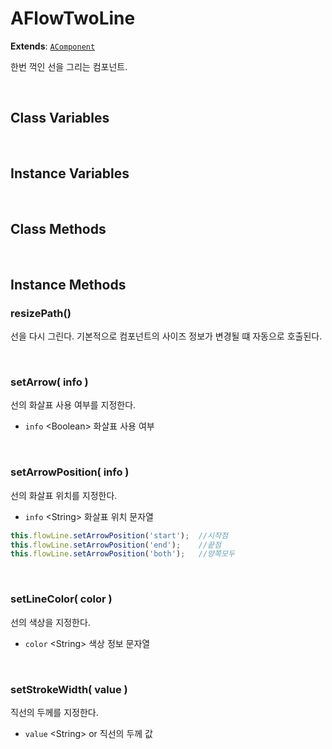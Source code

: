 # AFlowTwoLine
**Extends**: [`AComponent`](./../afc/AComponent.md)

한번 꺽인 선을 그리는 컴포넌트.

<br/>

## Class Variables

<br/>

## Instance Variables

<br/>

## Class Methods

<br/>

## Instance Methods

### resizePath()

선을 다시 그린다. 기본적으로 컴포넌트의 사이즈 정보가 변경될 떄 자동으로 호출된다.

<br/>

### setArrow( info )

선의 화살표 사용 여부를 지정한다.

- `info` \<Boolean> 화살표 사용 여부

<br/>

### setArrowPosition( info )

선의 화살표 위치를 지정한다.

- `info` \<String> 화살표 위치 문자열

```js
this.flowLine.setArrowPosition('start');  //시작점
this.flowLine.setArrowPosition('end');    //끝점
this.flowLine.setArrowPosition('both');   //양쪽모두
```

<br/>

### setLineColor( color )

선의 색상을 지정한다.

- `color` \<String> 색상 정보 문자열

<br/>

### setStrokeWidth( value )

직선의 두께를 지정한다.

- `value` \<String> or <Number> 직선의 두께 값

<br/>

